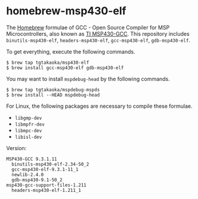 homebrew-msp430-elf
===================

The [Homebrew][] formulae of GCC - Open Source Compiler for MSP
Microcontrollers, also known as [TI MSP430-GCC][]. This repository includes
`binutils-msp430-elf`, `headers-msp430-elf`, `gcc-msp430-elf`,
`gdb-msp430-elf`.

To get everything, execute the following commands.

    $ brew tap tgtakaoka/msp430-elf
    $ brew install gcc-msp430-elf gdb-msp430-elf

You may want to install `mspdebug-head` by the following commands.

    $ brew tap tgtakaoka/mspdebug-mspds
    $ brew install --HEAD mspdebug-head

For Linux, the following packages are necessary to compile these formulae.

  * `libgmp-dev`
  * `libmpfr-dev`
  * `libmpc-dev`
  * `libisl-dev`

Version:

    MSP430-GCC 9.3.1.11
      binutils-msp430-elf-2.34-50_2
      gcc-msp430-elf-9.3.1-11_1
      newlib-2.4.0
      gdb-msp430-9.1-50_2
    msp430-gcc-support-files-1.211
      headers-msp430-elf-1.211_1

[Homebrew]: https://brew.sh/
[TI MSP430-GCC]: http://www.ti.com/tool/MSP430-GCC-OPENSOURCE
